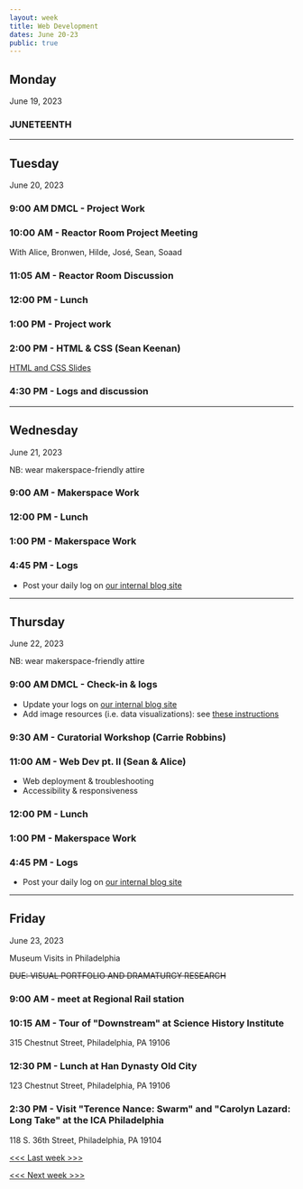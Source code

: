 ```yaml
---
layout: week
title: Web Development
dates: June 20-23
public: true
---
```


## Monday
June 19, 2023

### JUNETEENTH

---

## Tuesday
June 20, 2023 

### 9:00 AM DMCL - Project Work

### 10:00 AM - Reactor Room Project Meeting
With Alice, Bronwen, Hilde, José, Sean, Soaad

### 11:05 AM - Reactor Room Discussion

### 12:00 PM - Lunch

### 1:00 PM - Project work

### 2:00 PM - HTML & CSS (Sean Keenan)
[HTML and CSS Slides](https://www.canva.com/design/DAEqTHEcVek/_cDkFAGK5s9_YVeOArvQ_A/edit?utm_content=DAEqTHEcVek&utm_campaign=designshare&utm_medium=link2&utm_source=sharebutton)

### 4:30 PM - Logs and discussion

---

## Wednesday
June 21, 2023

NB: wear makerspace-friendly attire

### 9:00 AM - Makerspace Work

### 12:00 PM - Lunch

### 1:00 PM - Makerspace Work

### 4:45 PM - Logs
- Post your daily log on [our internal blog site](https://github.com/Bryn-Mawr-College/dssf-2023)

---

## Thursday
June 22, 2023

NB: wear makerspace-friendly attire

### 9:00 AM DMCL - Check-in & logs
- Update your logs on [our internal blog site](https://github.com/Bryn-Mawr-College/dssf-2023)
- Add image resources (i.e. data visualizations): see [these instructions](https://refactored-fishstick-p1lg96m.pages.github.io/instructions.html)

### 9:30 AM - Curatorial Workshop (Carrie Robbins)

### 11:00 AM - Web Dev pt. II (Sean & Alice)
- Web deployment & troubleshooting
- Accessibility & responsiveness

### 12:00 PM - Lunch

### 1:00 PM - Makerspace Work

### 4:45 PM - Logs
- Post your daily log on [our internal blog site](https://github.com/Bryn-Mawr-College/dssf-2023)


---

## Friday
June 23, 2023

Museum Visits in Philadelphia

~~DUE: VISUAL PORTFOLIO AND DRAMATURGY RESEARCH~~

### 9:00 AM - meet at Regional Rail station

### 10:15 AM - Tour of "Downstream" at Science History Institute
315 Chestnut Street, Philadelphia, PA 19106

### 12:30 PM - Lunch at Han Dynasty Old City
123 Chestnut Street, Philadelphia, PA 19106

### 2:30 PM - Visit "Terence Nance: Swarm" and "Carolyn Lazard: Long Take" at the ICA Philadelphia
118 S. 36th Street, Philadelphia, PA 19104


[<<< Last week >>>](https://github.com/digbmc/dssf-syll/blob/main/_weeks/03-data.md)

[<<< Next week >>>](https://github.com/digbmc/dssf-syll/blob/main/_weeks/05-modeling.md)
